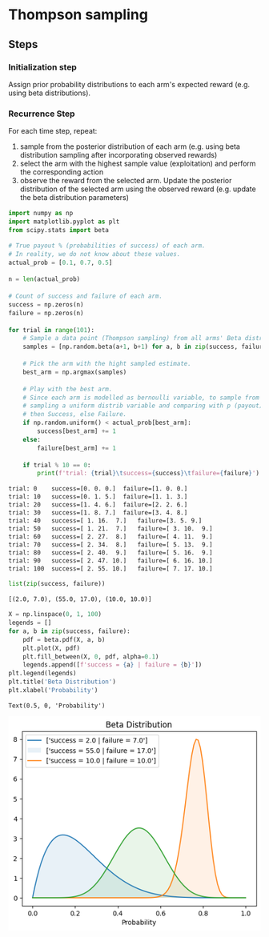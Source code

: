 # Thompson sampling

## Steps

### Initialization step

Assign prior probability distributions to each arm's expected reward (e.g. using beta distributions).

### Recurrence Step

For each time step, repeat:

1. sample from the posterior distribution of each arm (e.g. using beta distribution sampling after incorporating observed rewards)
2. select the arm with the highest sample value (exploitation) and perform the corresponding action
3. observe the reward from the selected arm. Update the posterior distribution of the selected arm using the observed reward (e.g. update the beta distribution parameters)


```python
import numpy as np
import matplotlib.pyplot as plt
from scipy.stats import beta
```


```python
# True payout % (probabilities of success) of each arm.
# In reality, we do not know about these values.
actual_prob = [0.1, 0.7, 0.5] 

n = len(actual_prob)

# Count of success and failure of each arm.
success = np.zeros(n)
failure = np.zeros(n)

for trial in range(101):
    # Sample a data point (Thompson sampling) from all arms' Beta distrib.
    samples = [np.random.beta(a+1, b+1) for a, b in zip(success, failure)]

    # Pick the arm with the hight sampled estimate.
    best_arm = np.argmax(samples)

    # Play with the best arm.
    # Since each arm is modelled as bernoulli variable, to sample from bernoulli distribution is same as 
    # sampling a uniform distrib variable and comparing with p (payout), if it is less than p,
    # then Success, else Failure.
    if np.random.uniform() < actual_prob[best_arm]:
        success[best_arm] += 1
    else:
        failure[best_arm] += 1

    if trial % 10 == 0:
        print(f'trial: {trial}\tsuccess={success}\tfailure={failure}')
```

    trial: 0	success=[0. 0. 0.]	failure=[1. 0. 0.]
    trial: 10	success=[0. 1. 5.]	failure=[1. 1. 3.]
    trial: 20	success=[1. 4. 6.]	failure=[2. 2. 6.]
    trial: 30	success=[1. 8. 7.]	failure=[3. 4. 8.]
    trial: 40	success=[ 1. 16.  7.]	failure=[3. 5. 9.]
    trial: 50	success=[ 1. 21.  7.]	failure=[ 3. 10.  9.]
    trial: 60	success=[ 2. 27.  8.]	failure=[ 4. 11.  9.]
    trial: 70	success=[ 2. 34.  8.]	failure=[ 5. 13.  9.]
    trial: 80	success=[ 2. 40.  9.]	failure=[ 5. 16.  9.]
    trial: 90	success=[ 2. 47. 10.]	failure=[ 6. 16. 10.]
    trial: 100	success=[ 2. 55. 10.]	failure=[ 7. 17. 10.]



```python
list(zip(success, failure))
```




    [(2.0, 7.0), (55.0, 17.0), (10.0, 10.0)]




```python
X = np.linspace(0, 1, 100)
legends = []
for a, b in zip(success, failure):
    pdf = beta.pdf(X, a, b)
    plt.plot(X, pdf)
    plt.fill_between(X, 0, pdf, alpha=0.1)
    legends.append([f'success = {a} | failure = {b}'])
plt.legend(legends)
plt.title('Beta Distribution')
plt.xlabel('Probability')
```




    Text(0.5, 0, 'Probability')




    
![png](03_thompson_sampling_files/03_thompson_sampling_4_1.png)
    

